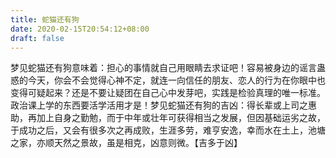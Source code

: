 ```yaml
---
title: 蛇猫还有狗
date: 2020-02-15T20:54:12+08:00
draft: false
---
```


梦见蛇猫还有狗意味着：担心的事情就自己用眼睛去求证吧！容易被身边的谣言蛊惑的今天，你会不会觉得心神不定，就连一向信任的朋友、恋人的行为在你眼中也变得可疑起来？还是不要让疑团在自己心中发芽吧，实践是检验真理的唯一标准。政治课上学的东西要活学活用才是！梦见蛇猫还有狗的吉凶：得长辈或上司之惠助，再加上自身之勤勉，而于中年或壮年可获得相当之发展，但因基础运劣之故，于成功之后，又会有很多次之再成败，生涯多劳，难亨安逸，幸而水在土上，池塘之家，亦顺天然之景故，虽是相克，凶意则微。【吉多于凶】
